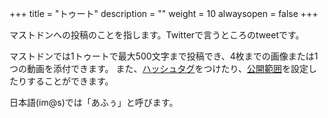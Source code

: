 +++
title = "トゥート"
description = ""
weight = 10
alwaysopen = false
+++

マストドンへの投稿のことを指します。Twitterで言うところのtweetです。

マストドンでは1トゥートで最大500文字まで投稿でき、4枚までの画像または1つの動画を添付できます。
また、[ハッシュタグ](../hashtag)をつけたり、[公開範囲](../privacy)を設定したりすることができます。

日本語(im@s)では「あふぅ」と呼びます。

